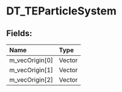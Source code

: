 # DT_TEParticleSystem

## Fields:

| Name | Type |
| :--- | :--- |
| m_vecOrigin[0] | Vector |
| m_vecOrigin[1] | Vector |
| m_vecOrigin[2] | Vector |
